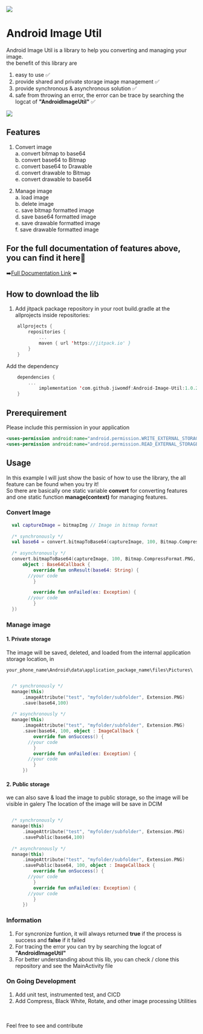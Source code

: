 [![](https://jitpack.io/v/jiwomdf/Android-Image-Util.svg)](https://jitpack.io/#jiwomdf/Android-Image-Util)


# Android Image Util
Android Image Util is a library to help you converting and managing your image. <br>
the benefit of this library are
1. easy to use ✅<br>
2. provide shared and private storage image management ✅<br>
3. provide synchronous & asynchronous solution ✅<br>
4. safe from throwing an error, the error can be trace by searching the logcat of <b>"AndroidImageUtil"</b> ✅<br>

![](https://github.com/jiwomdf/ImageHarpa/blob/master/androidimageutil/gif/AndroidImageUtilApp.gif)

## Features
1. Convert image <br>
  a. convert bitmap to base64 <br>
  b. convert base64 to Bitmap <br>
  c. convert base64 to Drawable <br>
  d. convert drawable to Bitmap <br>
  e. convert drawable to base64 <br>
  
2. Manage image <br>
  a. load image <br>
  b. delete image <br>
  c. save bitmap formatted image <br>
  d. save base64 formatted image <br>
  e. save drawable formatted image <br>
  f. save drawable formatted image <br>

## For the full documentation of features above, you can find it here👋
➡️[Full Documentation Link](https://github.com/jiwomdf/Android-Image-Util/blob/master/doc.md) ⬅️

## How to download the lib
1. Add jitpack package repository in your root build.gradle at the allprojects inside repositories:
```kotlin
	allprojects {
		repositories {
			...
			maven { url 'https://jitpack.io' }
		}
	}

```
Add the dependency
```kotlin
	dependencies {
		...
	        implementation 'com.github.jiwomdf:Android-Image-Util:1.0.2'
	}
```
## Prerequirement
Please include this permission in your application <br>
```xml
<uses-permission android:name="android.permission.WRITE_EXTERNAL_STORAGE" />
<uses-permission android:name="android.permission.READ_EXTERNAL_STORAGE" /> 
```

## Usage
In this example I will just show the basic of how to use the library, the all feature can be found when you try it! <br>
So there are basically one static variable **convert** for converting features and one static function **manage(context)** for managing features. <br>

### Convert Image 
```kotlin
  val captureImage = bitmapImg // Image in bitmap format
  
  /* synchronously */
  val base64 = convert.bitmapToBase64(captureImage, 100, Bitmap.CompressFormat.PNG) 
  
  /* asynchronously */
  convert.bitmapToBase64(captureImage, 100, Bitmap.CompressFormat.PNG, 
      object : Base64Callback {
          override fun onResult(base64: String) {
		//your code
          }

          override fun onFailed(ex: Exception) {
		//your code
          }
  })
```

### Manage image 
#### 1. Private storage
The image will be saved, deleted, and loaded from the internal application storage location, in
```
your_phone_name\Android\data\application_package_name\files\Pictures\
```
```kotlin

  /* synchronously */
  manage(this)
      .imageAttribute("test", "myfolder/subfolder", Extension.PNG)
      .save(base64,100)
      
  /* asynchronously */
  manage(this)
      .imageAttribute("test", "myfolder/subfolder", Extension.PNG)
      .save(base64, 100, object : ImageCallback {
          override fun onSuccess() {
		//your code
          }
          override fun onFailed(ex: Exception) {
		//your code
          }
      })
```
#### 2. Public storage
we can also save & load the image to public storage, so the image will be visible in galery </b>
The location of the image will be save in DCIM
```kotlin

  /* synchronously */
  manage(this)
      .imageAttribute("test", "myfolder/subfolder", Extension.PNG)
      .savePublic(base64,100)
      
  /* asynchronously */
  manage(this)
      .imageAttribute("test", "myfolder/subfolder", Extension.PNG)
      .savePublic(base64, 100, object : ImageCallback {
          override fun onSuccess() {
		//your code
          }
          override fun onFailed(ex: Exception) {
		//your code
          }
      })
```

### Information 
1. For syncronize funtion, it will always returned <b>true</b> if the process is success and <b>false</b> if it failed
2. For tracing the error you can try by searching the logcat of <b>"AndroidImageUtil"</b>
3. For better understanding about this lib, you can check / clone this repository and see the MainActivity file

### On Going Development
1. Add unit test, instrumented test, and CICD
2. Add Compress, Black White, Rotate, and other image processing Utilities

<br><br>
Feel free to see and contribute
